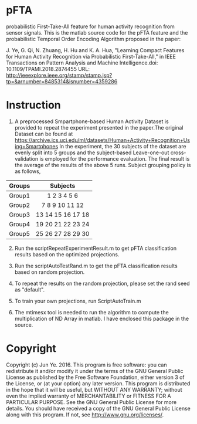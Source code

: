 # pFTA
probabilistic First-Take-All feature for human activity recognition from sensor signals. This is the matlab source code for the pFTA feature and the probabilistic Temporal Order Encoding Algorithm proposed in the paper:

J. Ye, G. Qi, N. Zhuang, H. Hu and K. A. Hua, "Learning Compact Features for Human Activity Recognition via Probabilistic First-Take-All," in IEEE Transactions on Pattern Analysis and Machine Intelligence.doi: 10.1109/TPAMI.2018.2874455 URL: http://ieeexplore.ieee.org/stamp/stamp.jsp?tp=&arnumber=8485314&isnumber=4359286

# Instruction

1) A preprocessed Smpartphone-based Human Activity Dataset is provided to repeat the experiment presented in the paper.The original Dataset can be found at https://archive.ics.uci.edu/ml/datasets/Human+Activity+Recognition+Using+Smartphones In the experiment, the 30 subjects of the dataset are evenly split into 5 groups and the subject-based Leave-one-out cross-validation is employed for the performance evaluation. The final result is the average of the results of the above 5 runs.  Subject grouping policy is as follows,

| Groups        | Subjects      |
| ------------- |:-------------:|
| Group1     | 1 2 3 4 5 6 |
| Group2      | 7 8 9 10 11 12      | 
| Group3      | 13 14 15 16 17 18     | 
| Group4      | 19 20 21 22 23 24    | 
| Group5      | 25 26 27 28 29 30    | 

2) Run the scriptRepeatExperimentResult.m to get pFTA classification results based on the optimized projections.

3) Run the scriptAutoTestRand.m to get the pFTA classification results based on random projection.

4) To repeat the results on the random projection, please set the rand seed as "default".

5) To train your own projections, run ScriptAutoTrain.m

6) The mtimesx tool is needed to run the algorithm to compute the multiplication of ND Array in matlab. I have enclosed this package in the source.



# Copyright

Copyright (c) Jun Ye. 2016.
This program is free software: you can redistribute it and/or modify it under the terms of the GNU General Public License as published by the Free Software Foundation, either version 3 of the License, or (at your option) any later version. This program is distributed in the hope that it will be useful, but WITHOUT ANY WARRANTY; without even the implied warranty of MERCHANTABILITY or FITNESS FOR A PARTICULAR PURPOSE. See the GNU General Public License for more details. You should have received a copy of the GNU General Public License along with this program. If not, see http://www.gnu.org/licenses/.
